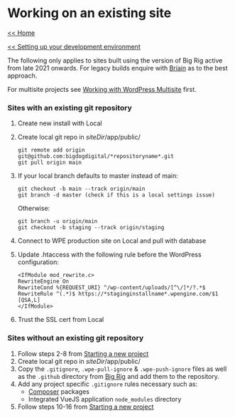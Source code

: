 # Working on an existing site
[<< Home](/)

[<< Setting up your development environment](/setup)

The following only applies to sites built using the version of Big Rig active from late 2021 onwards. For legacy builds enquire with [Bríain](mailto:briain@bigdog.ie) as to the best approach.

For multisite projects see [Working with WordPress Multisite](setup/multisite) first.

### Sites with an existing git repository
1. Create new install with Local
2. Create local git repo in *siteDir*/app/public/

    ``` 
    git remote add origin git@github.com:bigdogdigital/*repositoryname*.git
    git pull origin main
    ```
3. If your local branch defaults to master instead of main:
    
    ```
    git checkout -b main --track origin/main
    git branch -d master (check if this is a local settings issue)
    ```
    Otherwise:

    ``` 
    git branch -u origin/main
    git checkout -b staging --track origin/staging
    ```
4. Connect to WPE production site on Local and pull with database 
5. Update .htaccess with the following rule before the WordPress configuration:

    ```
    <IfModule mod_rewrite.c>
    RewriteEngine On
    RewriteCond %{REQUEST_URI} ^/wp-content/uploads/[^\/]*/?.*$
    RewriteRule ^(.*)$ https://*staginginstallname*.wpengine.com/$1 [QSA,L]
    </IfModule>
    ```
6. Trust the SSL cert from Local

### Sites without an existing git repository
1. Follow steps 2-8 from [Starting a new project](/new-project)
2. Create local git repo in *siteDir*/app/public/
3. Copy the `.gitignore`, `.wpe-pull-ignore` & `.wpe-push-ignore` files as well as the `.github` directory from [Big Rig](https://github.com/bigdogdigital/big-rig/) and add them to the repository. 
4. Add any project specific `.gitignore` rules necessary such as:
    - [Composer](/big-rig/composer) packages
    - Integrated VueJS application `node_modules` directory 
5. Follow steps 10-16 from [Starting a new project](/new-project)